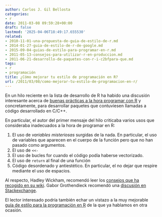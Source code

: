 ```yaml
---
author: Carlos J. Gil Bellosta
categories:
- r
date: 2011-03-08 09:59:28+00:00
draft: false
lastmod: '2025-04-06T18:49:17.655530'
related:
- 2010-11-01-una-propuesta-de-guia-de-estilo-de-r.md
- 2014-01-27-guia-de-estilo-de-r-de-google.md
- 2015-09-04-guias-de-estilo-para-programar-en-r.md
- 2011-05-13-consejos-para-utilizar-r-en-produccion.md
- 2011-06-21-desarrollo-de-paquetes-con-r-i-c2bfpara-que.md
tags:
- r
- programación
title: ¿Cómo mejorar tu estilo de programación en R?
url: /2011/03/08/como-mejorar-tu-estilo-de-programacion-en-r/
---
```


En un hilo reciente en la lista de desarrollo de R ha habido una discusión interesante acerca de [buenas prácticas a la hora programar con R](http://r.789695.n4.nabble.com/Request-Suggestions-for-quot-good-teaching-quot-packages-esp-with-C-code-td3307289.html) y concretamente, para desarrollar paquetes que contuviesen llamadas a código desarrollado en C/C++.

En particular, el autor del primer mensaje del hilo criticaba varios usos que consideraba inadecuados a la hora de programar en R:

1. El uso de _variables misteriosas_ surgidas de la nada. En particular, el uso de variables que aparecen en el cuerpo de la función pero que no han pasado como argumentos.
2. El uso de `<<-`
3. El uso de bucles for cuando el código podía haberse vectorizado.
4. El uso de `return` al final de una función
5. Código desordenado y antiestético. En particular, el no dejar que respire mediante el uso de espacios.

Al respecto, Hadley Wickham, recomendó leer los [consejos que ha recogido en su wiki](https://github.com/hadley/devtools/wiki). Gabor Grothendieck recomendó una [discusión en Stackexchange](http://stats.stackexchange.com/questions/5418/first-r-packages-source-code-to-study-in-preparation-for-writing-own-package).

El lector interesado podría también echar un vistazo a la muy mejorable [guía de estilo para la programación en R](https://datanalytics.com/2010/11/01/una-propuesta-de-guia-de-estilo-de-r/) de la que ya hablamos en otra ocasión.